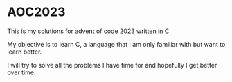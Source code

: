 # AOC2023

This is my solutions for advent of code 2023 written in C

My objective is to learn C, a language that I am only familiar with but want to learn better.

I will try to solve all the problems I have time for and hopefully I get better over time.
